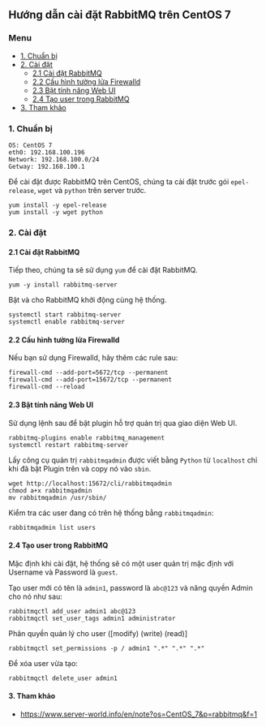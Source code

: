 ## Hướng dẫn cài đặt RabbitMQ trên CentOS 7

### Menu

- [ 1. Chuẩn bị ](#1)
- [ 2. Cài đặt ](#2)
    - [2.1 Cài đặt RabbitMQ ](#2.1)
    - [2.2 Cấu hình tường lửa Firewalld ](#2.2)
    - [2.3 Bật tính năng Web UI ](#2.3)
    - [2.4 Tạo user trong RabbitMQ ](#2.4)
- [3. Tham khảo](#3)

<a name="1"></a>
### 1. Chuẩn bị

```
OS: CentOS 7
eth0: 192.168.100.196
Network: 192.168.100.0/24
Getway: 192.168.100.1
```

Để cài đặt được RabbitMQ trên CentOS, chúng ta cài đặt trước gói `epel-release`, `wget` và `python` trên server trước.

```
yum install -y epel-release 
yum install -y wget python
```
<a name="2"></a>
### 2. Cài đặt

<a name="2.1"></a>
#### 2.1 Cài đặt RabbitMQ
Tiếp theo, chúng ta sẽ sử dụng `yum` để cài đặt RabbitMQ.

```
yum -y install rabbitmq-server
```

Bật và cho RabbitMQ khởi động cùng hệ thống.

```
systemctl start rabbitmq-server 
systemctl enable rabbitmq-server
```

<a name="2.2"></a>
#### 2.2 Cấu hình tường lửa Firewalld

Nếu bạn sử dụng Firewalld, hãy thêm các rule sau:

```
firewall-cmd --add-port=5672/tcp --permanent
firewall-cmd --add-port=15672/tcp --permanent
firewall-cmd --reload
```

<a name="2.3"></a>
#### 2.3 Bật tính năng Web UI

Sử dụng lệnh sau để bật plugin hỗ trợ quản trị qua giao diện Web UI.

```
rabbitmq-plugins enable rabbitmq_management
systemctl restart rabbitmq-server
```

Lấy công cụ quản trị `rabbitmqadmin` được viết bằng `Python` từ `localhost` chỉ khi đã bật Plugin trên và copy nó vào `sbin`.

```
wget http://localhost:15672/cli/rabbitmqadmin
chmod a+x rabbitmqadmin
mv rabbitmqadmin /usr/sbin/
```

Kiểm tra các user đang có trên hệ thống bằng `rabbitmqadmin`:

```
rabbitmqadmin list users
```

<a name="2.4"></a>
#### 2.4 Tạo user trong RabbitMQ

Mặc định khi cài đặt, hệ thống sẽ có một user quản trị mặc định với Username và Password là `guest`.

Tạo user mới có tên là `admin1`, password là `abc@123` và nâng quyền Admin cho nó như sau:

```
rabbitmqctl add_user admin1 abc@123
rabbitmqctl set_user_tags admin1 administrator
```

Phân quyền quản lý cho user ([modify) (write) (read)]

```
rabbitmqctl set_permissions -p / admin1 ".*" ".*" ".*"
```

Để xóa user vừa tạo:

```
rabbitmqctl delete_user admin1
```
<a name="3"></a>
#### 3. Tham khảo

- https://www.server-world.info/en/note?os=CentOS_7&p=rabbitmq&f=1